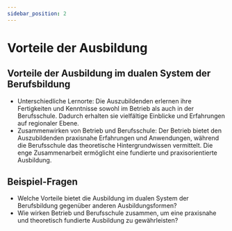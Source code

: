 ```yaml
---
sidebar_position: 2
---
```


# Vorteile der Ausbildung

<!-- Vorteile der Ausbildung im dualen System der
Berufsbildung

-   Unterschiedliche Lernorte, auf regionaler Ebene
-   Zusammenwirken von Betrieb und Berufsschule -->

## Vorteile der Ausbildung im dualen System der Berufsbildung

-   Unterschiedliche Lernorte: Die Auszubildenden erlernen ihre Fertigkeiten und Kenntnisse sowohl im Betrieb als auch in der Berufsschule. Dadurch erhalten sie vielfältige Einblicke und Erfahrungen auf regionaler Ebene.
-   Zusammenwirken von Betrieb und Berufsschule: Der Betrieb bietet den Auszubildenden praxisnahe Erfahrungen und Anwendungen, während die Berufsschule das theoretische Hintergrundwissen vermittelt. Die enge Zusammenarbeit ermöglicht eine fundierte und praxisorientierte Ausbildung.

## Beispiel-Fragen

-   Welche Vorteile bietet die Ausbildung im dualen System der Berufsbildung gegenüber anderen Ausbildungsformen?
-   Wie wirken Betrieb und Berufsschule zusammen, um eine praxisnahe und theoretisch fundierte Ausbildung zu gewährleisten?
